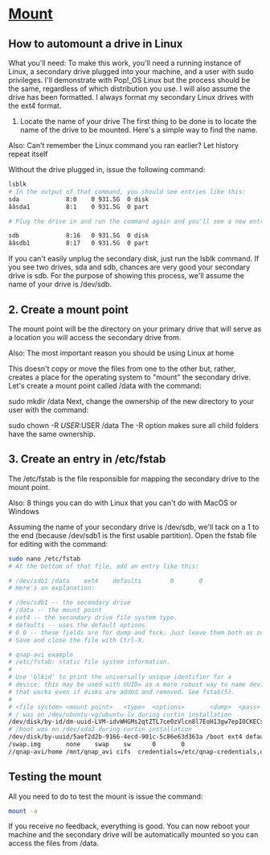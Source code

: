 # **[Mount](https://www.zdnet.com/article/how-to-permanently-mount-a-drive-in-linux-and-why-you-should/)**

## How to automount a drive in Linux
What you'll need: To make this work, you'll need a running instance of Linux, a secondary drive plugged into your machine, and a user with sudo privileges. I'll demonstrate with Pop!_OS Linux but the process should be the same, regardless of which distribution you use. I will also assume the drive has been formatted. I always format my secondary Linux drives with the ext4 format.

1. Locate the name of your drive
The first thing to be done is to locate the name of the drive to be mounted. Here's a simple way to find the name.

Also: Can't remember the Linux command you ran earlier? Let history repeat itself

Without the drive plugged in, issue the following command:

```bash
lsblk
# In the output of that command, you should see entries like this:
sda             8:0    0 931.5G  0 disk  
ââsda1          8:1    0 931.5G  0 part

# Plug the drive in and run the command again and you'll see a new entry like:

sdb             8:16   0 931.5G  0 disk  
ââsdb1          8:17   0 931.5G  0 part
```
If you can't easily unplug the secondary disk, just run the lsblk command. If you see two drives, sda and sdb, chances are very good your secondary drive is sdb. For the purpose of showing this process, we'll assume the name of your drive is /dev/sdb.

## 2. Create a mount point
The mount point will be the directory on your primary drive that will serve as a location you will access the secondary drive from. 

Also: The most important reason you should be using Linux at home

This doesn't copy or move the files from one to the other but, rather, creates a place for the operating system to "mount" the secondary drive. Let's create a mount point called /data with the command:

sudo mkdir /data
Next, change the ownership of the new directory to your user with the command:

sudo chown -R $USER:$USER /data
The -R option makes sure all child folders have the same ownership.

## 3. Create an entry in /etc/fstab
The /etc/fstab is the file responsible for mapping the secondary drive to the mount point. 

Also: 8 things you can do with Linux that you can't do with MacOS or Windows 

Assuming the name of your secondary drive is /dev/sdb, we'll tack on a 1 to the end (because /dev/sdb1 is the first usable partition). Open the fstab file for editing with the command:

```bash
sudo nano /etc/fstab
# At the bottom of that file, add an entry like this:

# /dev/sdb1 /data    ext4    defaults        0       0
# Here's an explanation:

# /dev/sdb1 -- the secondary drive
# /data -- the mount point
# ext4 -- the secondary drive file system type.
# defaults -- uses the default options
# 0 0 -- these fields are for dump and fsck. Just leave them both as zeros
# Save and close the file with Ctrl-X.

# qnap-avi example
# /etc/fstab: static file system information.
#
# Use 'blkid' to print the universally unique identifier for a
# device; this may be used with UUID= as a more robust way to name devices
# that works even if disks are added and removed. See fstab(5).
#
# <file system> <mount point>   <type>  <options>       <dump>  <pass>
# / was on /dev/ubuntu-vg/ubuntu-lv during curtin installation
/dev/disk/by-id/dm-uuid-LVM-idvWHGMs2qtZTL7ce0zVlcn8l7EoH13gw7epIOCKECsgMdRzq8bNUl69EaGnTPVy / ext4 defaults 0 1
# /boot was on /dev/sda2 during curtin installation
/dev/disk/by-uuid/5aef2d2b-9166-4ecd-901c-5c86e63d363a /boot ext4 defaults 0 1
/swap.img       none    swap    sw      0       0
//qnap-avi/home /mnt/qnap_avi cifs  credentials=/etc/qnap-credentials,dir_mode=0777,file_mode=0777  0 0

```

## Testing the mount
All you need to do to test the mount is issue the command:

```bash
mount -a
```
If you receive no feedback, everything is good. You can now reboot your machine and the secondary drive will be automatically mounted so you can access the files from /data.